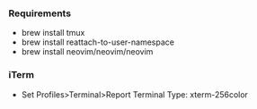 ### Requirements
- brew install tmux
- brew install reattach-to-user-namespace
- brew install neovim/neovim/neovim

### iTerm
- Set Profiles>Terminal>Report Terminal Type: xterm-256color
